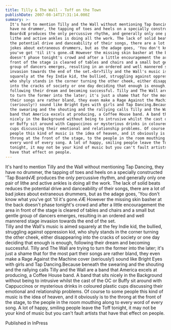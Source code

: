 ```yaml
---
title: Tilly & The Wall - Toff on the Town
publishDate: 2007-08-14T17:31:14.000Z
summary: >-
  It's hard to mention Tilly and the Wall without mentioning Tap Dancing, they
  have no drummer, the tapping of toes and heels on a specially constructed 'Tap
  Board√Æ produces the only percussive rhythm, and generally only one pair of
  lithe and active ankles is doing all the work. The lack of solid beats reduces
  the potential drive and danceability of their songs, there are a lot of bad
  jokes about extraneous drummers, but as the adage goes, 'You don't know what
  you've got 'til it's gone.√Æ However the missing skin basher at the back
  doesn't phase tonight's crowd and after a little encouragement the area in
  front of the stage is cleared of tables and chairs and a small but gentle
  group of dancers emerges, resulting in an ordered and well mannered stage
  invasion towards the end of the set.<br>Tilly and the Wall's music is aimed
  squarely at the fey Indie kid, the bullied, struggling against oppression kid,
  who shyly stands in the corner turning the other cheek, either disappearing
  into the cracks of society or one day deciding that enough is enough,
  following their dream and becoming successful. Tilly and The Wall are trying
  to turn the former into the later; it's just a shame that for the most part
  their songs are rather bland, they even make a Rage Against the Machine cover
  (seriously!) sound like Bright Eyes with girls and Tap Dancing.Because beneath
  the swearing and the shouting and the rallying calls Tilly and the Wall are a
  band that America excels at producing, a Coffee House band. A band that sits
  nicely in the Background without being to intrusive whilst the cast of the OC
  or Buffy sit around with Cappuccinos or mysterious drinks in coloured plastic
  cups discussing their emotional and relationship problems. Of course to some
  people this kind of music is the idea of heaven, and it obviously is to the
  throng at the front of the stage, to the people in the room mouthing along to
  every word of every song. A lot of happy, smiling people leave the Toff
  tonight, it may not be your kind of music but you can't fault artists that
  have that effect on people.
---
```

It's hard to mention Tilly and the Wall without mentioning Tap Dancing, they have no drummer, the tapping of toes and heels on a specially constructed 'Tap Board√Æ produces the only percussive rhythm, and generally only one pair of lithe and active ankles is doing all the work. The lack of solid beats reduces the potential drive and danceability of their songs, there are a lot of bad jokes about extraneous drummers, but as the adage goes, 'You don't know what you've got 'til it's gone.√Æ However the missing skin basher at the back doesn't phase tonight's crowd and after a little encouragement the area in front of the stage is cleared of tables and chairs and a small but gentle group of dancers emerges, resulting in an ordered and well mannered stage invasion towards the end of the set.<br>Tilly and the Wall's music is aimed squarely at the fey Indie kid, the bullied, struggling against oppression kid, who shyly stands in the corner turning the other cheek, either disappearing into the cracks of society or one day deciding that enough is enough, following their dream and becoming successful. Tilly and The Wall are trying to turn the former into the later; it's just a shame that for the most part their songs are rather bland, they even make a Rage Against the Machine cover (seriously!) sound like Bright Eyes with girls and Tap Dancing.Because beneath the swearing and the shouting and the rallying calls Tilly and the Wall are a band that America excels at producing, a Coffee House band. A band that sits nicely in the Background without being to intrusive whilst the cast of the OC or Buffy sit around with Cappuccinos or mysterious drinks in coloured plastic cups discussing their emotional and relationship problems. Of course to some people this kind of music is the idea of heaven, and it obviously is to the throng at the front of the stage, to the people in the room mouthing along to every word of every song. A lot of happy, smiling people leave the Toff tonight, it may not be your kind of music but you can't fault artists that have that effect on people.


Published in InPress
